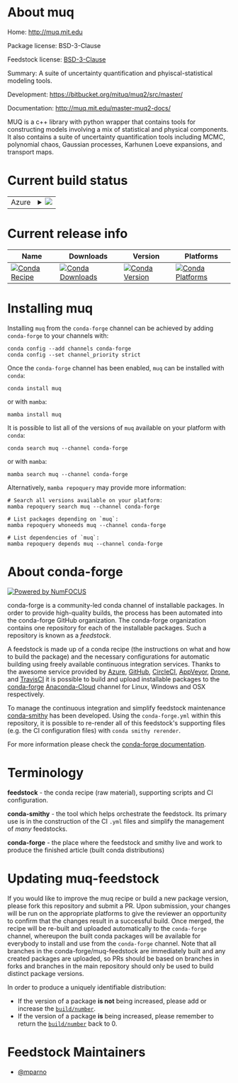 About muq
=========

Home: http://muq.mit.edu

Package license: BSD-3-Clause

Feedstock license: [BSD-3-Clause](https://github.com/conda-forge/muq-feedstock/blob/main/LICENSE.txt)

Summary: A suite of uncertainty quantification and phyiscal-statistical modeling tools.

Development: https://bitbucket.org/mituq/muq2/src/master/

Documentation: http://muq.mit.edu/master-muq2-docs/

MUQ is a c++ library with python wrapper that contains tools for constructing models involving a mix of statistical and physical components.  It also contains a suite of uncertainty quantification tools including MCMC, polynomial chaos, Gaussian processes, Karhunen Loeve expansions, and transport maps.

Current build status
====================


<table>
    
  <tr>
    <td>Azure</td>
    <td>
      <details>
        <summary>
          <a href="https://dev.azure.com/conda-forge/feedstock-builds/_build/latest?definitionId=11081&branchName=main">
            <img src="https://dev.azure.com/conda-forge/feedstock-builds/_apis/build/status/muq-feedstock?branchName=main">
          </a>
        </summary>
        <table>
          <thead><tr><th>Variant</th><th>Status</th></tr></thead>
          <tbody><tr>
              <td>linux_64_numpy1.19python3.7.____cpython</td>
              <td>
                <a href="https://dev.azure.com/conda-forge/feedstock-builds/_build/latest?definitionId=11081&branchName=main">
                  <img src="https://dev.azure.com/conda-forge/feedstock-builds/_apis/build/status/muq-feedstock?branchName=main&jobName=linux&configuration=linux_64_numpy1.19python3.7.____cpython" alt="variant">
                </a>
              </td>
            </tr><tr>
              <td>linux_64_numpy1.19python3.8.____73_pypy</td>
              <td>
                <a href="https://dev.azure.com/conda-forge/feedstock-builds/_build/latest?definitionId=11081&branchName=main">
                  <img src="https://dev.azure.com/conda-forge/feedstock-builds/_apis/build/status/muq-feedstock?branchName=main&jobName=linux&configuration=linux_64_numpy1.19python3.8.____73_pypy" alt="variant">
                </a>
              </td>
            </tr><tr>
              <td>linux_64_numpy1.19python3.8.____cpython</td>
              <td>
                <a href="https://dev.azure.com/conda-forge/feedstock-builds/_build/latest?definitionId=11081&branchName=main">
                  <img src="https://dev.azure.com/conda-forge/feedstock-builds/_apis/build/status/muq-feedstock?branchName=main&jobName=linux&configuration=linux_64_numpy1.19python3.8.____cpython" alt="variant">
                </a>
              </td>
            </tr><tr>
              <td>linux_64_numpy1.19python3.9.____73_pypy</td>
              <td>
                <a href="https://dev.azure.com/conda-forge/feedstock-builds/_build/latest?definitionId=11081&branchName=main">
                  <img src="https://dev.azure.com/conda-forge/feedstock-builds/_apis/build/status/muq-feedstock?branchName=main&jobName=linux&configuration=linux_64_numpy1.19python3.9.____73_pypy" alt="variant">
                </a>
              </td>
            </tr><tr>
              <td>linux_64_numpy1.19python3.9.____cpython</td>
              <td>
                <a href="https://dev.azure.com/conda-forge/feedstock-builds/_build/latest?definitionId=11081&branchName=main">
                  <img src="https://dev.azure.com/conda-forge/feedstock-builds/_apis/build/status/muq-feedstock?branchName=main&jobName=linux&configuration=linux_64_numpy1.19python3.9.____cpython" alt="variant">
                </a>
              </td>
            </tr><tr>
              <td>linux_64_numpy1.21python3.10.____cpython</td>
              <td>
                <a href="https://dev.azure.com/conda-forge/feedstock-builds/_build/latest?definitionId=11081&branchName=main">
                  <img src="https://dev.azure.com/conda-forge/feedstock-builds/_apis/build/status/muq-feedstock?branchName=main&jobName=linux&configuration=linux_64_numpy1.21python3.10.____cpython" alt="variant">
                </a>
              </td>
            </tr><tr>
              <td>osx_64_numpy1.19python3.7.____cpython</td>
              <td>
                <a href="https://dev.azure.com/conda-forge/feedstock-builds/_build/latest?definitionId=11081&branchName=main">
                  <img src="https://dev.azure.com/conda-forge/feedstock-builds/_apis/build/status/muq-feedstock?branchName=main&jobName=osx&configuration=osx_64_numpy1.19python3.7.____cpython" alt="variant">
                </a>
              </td>
            </tr><tr>
              <td>osx_64_numpy1.19python3.8.____73_pypy</td>
              <td>
                <a href="https://dev.azure.com/conda-forge/feedstock-builds/_build/latest?definitionId=11081&branchName=main">
                  <img src="https://dev.azure.com/conda-forge/feedstock-builds/_apis/build/status/muq-feedstock?branchName=main&jobName=osx&configuration=osx_64_numpy1.19python3.8.____73_pypy" alt="variant">
                </a>
              </td>
            </tr><tr>
              <td>osx_64_numpy1.19python3.8.____cpython</td>
              <td>
                <a href="https://dev.azure.com/conda-forge/feedstock-builds/_build/latest?definitionId=11081&branchName=main">
                  <img src="https://dev.azure.com/conda-forge/feedstock-builds/_apis/build/status/muq-feedstock?branchName=main&jobName=osx&configuration=osx_64_numpy1.19python3.8.____cpython" alt="variant">
                </a>
              </td>
            </tr><tr>
              <td>osx_64_numpy1.19python3.9.____73_pypy</td>
              <td>
                <a href="https://dev.azure.com/conda-forge/feedstock-builds/_build/latest?definitionId=11081&branchName=main">
                  <img src="https://dev.azure.com/conda-forge/feedstock-builds/_apis/build/status/muq-feedstock?branchName=main&jobName=osx&configuration=osx_64_numpy1.19python3.9.____73_pypy" alt="variant">
                </a>
              </td>
            </tr><tr>
              <td>osx_64_numpy1.19python3.9.____cpython</td>
              <td>
                <a href="https://dev.azure.com/conda-forge/feedstock-builds/_build/latest?definitionId=11081&branchName=main">
                  <img src="https://dev.azure.com/conda-forge/feedstock-builds/_apis/build/status/muq-feedstock?branchName=main&jobName=osx&configuration=osx_64_numpy1.19python3.9.____cpython" alt="variant">
                </a>
              </td>
            </tr><tr>
              <td>osx_64_numpy1.21python3.10.____cpython</td>
              <td>
                <a href="https://dev.azure.com/conda-forge/feedstock-builds/_build/latest?definitionId=11081&branchName=main">
                  <img src="https://dev.azure.com/conda-forge/feedstock-builds/_apis/build/status/muq-feedstock?branchName=main&jobName=osx&configuration=osx_64_numpy1.21python3.10.____cpython" alt="variant">
                </a>
              </td>
            </tr>
          </tbody>
        </table>
      </details>
    </td>
  </tr>
</table>

Current release info
====================

| Name | Downloads | Version | Platforms |
| --- | --- | --- | --- |
| [![Conda Recipe](https://img.shields.io/badge/recipe-muq-green.svg)](https://anaconda.org/conda-forge/muq) | [![Conda Downloads](https://img.shields.io/conda/dn/conda-forge/muq.svg)](https://anaconda.org/conda-forge/muq) | [![Conda Version](https://img.shields.io/conda/vn/conda-forge/muq.svg)](https://anaconda.org/conda-forge/muq) | [![Conda Platforms](https://img.shields.io/conda/pn/conda-forge/muq.svg)](https://anaconda.org/conda-forge/muq) |

Installing muq
==============

Installing `muq` from the `conda-forge` channel can be achieved by adding `conda-forge` to your channels with:

```
conda config --add channels conda-forge
conda config --set channel_priority strict
```

Once the `conda-forge` channel has been enabled, `muq` can be installed with `conda`:

```
conda install muq
```

or with `mamba`:

```
mamba install muq
```

It is possible to list all of the versions of `muq` available on your platform with `conda`:

```
conda search muq --channel conda-forge
```

or with `mamba`:

```
mamba search muq --channel conda-forge
```

Alternatively, `mamba repoquery` may provide more information:

```
# Search all versions available on your platform:
mamba repoquery search muq --channel conda-forge

# List packages depending on `muq`:
mamba repoquery whoneeds muq --channel conda-forge

# List dependencies of `muq`:
mamba repoquery depends muq --channel conda-forge
```


About conda-forge
=================

[![Powered by
NumFOCUS](https://img.shields.io/badge/powered%20by-NumFOCUS-orange.svg?style=flat&colorA=E1523D&colorB=007D8A)](https://numfocus.org)

conda-forge is a community-led conda channel of installable packages.
In order to provide high-quality builds, the process has been automated into the
conda-forge GitHub organization. The conda-forge organization contains one repository
for each of the installable packages. Such a repository is known as a *feedstock*.

A feedstock is made up of a conda recipe (the instructions on what and how to build
the package) and the necessary configurations for automatic building using freely
available continuous integration services. Thanks to the awesome service provided by
[Azure](https://azure.microsoft.com/en-us/services/devops/), [GitHub](https://github.com/),
[CircleCI](https://circleci.com/), [AppVeyor](https://www.appveyor.com/),
[Drone](https://cloud.drone.io/welcome), and [TravisCI](https://travis-ci.com/)
it is possible to build and upload installable packages to the
[conda-forge](https://anaconda.org/conda-forge) [Anaconda-Cloud](https://anaconda.org/)
channel for Linux, Windows and OSX respectively.

To manage the continuous integration and simplify feedstock maintenance
[conda-smithy](https://github.com/conda-forge/conda-smithy) has been developed.
Using the ``conda-forge.yml`` within this repository, it is possible to re-render all of
this feedstock's supporting files (e.g. the CI configuration files) with ``conda smithy rerender``.

For more information please check the [conda-forge documentation](https://conda-forge.org/docs/).

Terminology
===========

**feedstock** - the conda recipe (raw material), supporting scripts and CI configuration.

**conda-smithy** - the tool which helps orchestrate the feedstock.
                   Its primary use is in the construction of the CI ``.yml`` files
                   and simplify the management of *many* feedstocks.

**conda-forge** - the place where the feedstock and smithy live and work to
                  produce the finished article (built conda distributions)


Updating muq-feedstock
======================

If you would like to improve the muq recipe or build a new
package version, please fork this repository and submit a PR. Upon submission,
your changes will be run on the appropriate platforms to give the reviewer an
opportunity to confirm that the changes result in a successful build. Once
merged, the recipe will be re-built and uploaded automatically to the
`conda-forge` channel, whereupon the built conda packages will be available for
everybody to install and use from the `conda-forge` channel.
Note that all branches in the conda-forge/muq-feedstock are
immediately built and any created packages are uploaded, so PRs should be based
on branches in forks and branches in the main repository should only be used to
build distinct package versions.

In order to produce a uniquely identifiable distribution:
 * If the version of a package **is not** being increased, please add or increase
   the [``build/number``](https://docs.conda.io/projects/conda-build/en/latest/resources/define-metadata.html#build-number-and-string).
 * If the version of a package **is** being increased, please remember to return
   the [``build/number``](https://docs.conda.io/projects/conda-build/en/latest/resources/define-metadata.html#build-number-and-string)
   back to 0.

Feedstock Maintainers
=====================

* [@mparno](https://github.com/mparno/)

